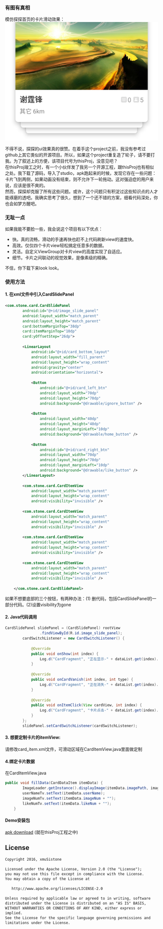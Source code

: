 
### 有图有真相
模仿探探首页的卡片滑动效果：
![preview](capture4.jpg)

不得不说，探探的ui效果真的很赞。在着手这个project之前，我没有参考过github上其它类似的开源项目。所以，如果这个project重复造了轮子，请不要打我。为了叙述上的方便，该项目代号为thisProj，没意见吧？<br>
在thisProj竣工之时，有一个小伙伴发了我另一个开源工程，跟thisProj也有相似之处。我下载了源码，导入了studio，apk跑起来的时候，发现它存在一些问题：卡片飞到两侧，如果动画没有结束，则不允许下一轮拖动。这对强迫症的用户来说，应该是很不爽的。<br>
然而，探探却克服了所有这些问题。或许，这个问题只有积淀过这些知识点的人才能琢磨的透吧。我确实思考了很久，想到了一个还不错的方案，细看代码深处，你也会如梦方醒吧。<br>

### 无耻一点
如果我能不要脸一些，我会说这个项目有以下优点：<br>
* 快。真的流畅，滑动的手速再快也赶不上代码刷新view的速度快。<br>
* 高效。仅仅四个卡片view轻松搞定任意多的数据。<br>
* 灵活。自定义ViewGroup对卡片view的高度实现了自适应。<br>
* 细节。卡片之间联动的视觉效果，是像素级的精确。<br>

不信，你下载下来look look。
### 使用方法
#### 1. 在xml文件中引入CardSlidePanel
```xml
<com.stone.card.CardSlidePanel
        android:id="@+id/image_slide_panel"
        android:layout_width="match_parent"
        android:layout_height="match_parent"
        card:bottomMarginTop="38dp"
        card:itemMarginTop="10dp"
        card:yOffsetStep="26dp">

        <LinearLayout
            android:id="@+id/card_bottom_layout"
            android:layout_width="fill_parent"
            android:layout_height="wrap_content"
            android:gravity="center"
            android:orientation="horizontal">

            <Button
                android:id="@+id/card_left_btn"
                android:layout_width="70dp"
                android:layout_height="70dp"
                android:background="@drawable/ignore_button" />

            <Button
                android:layout_width="40dp"
                android:layout_height="40dp"
                android:layout_marginLeft="10dp"
                android:background="@drawable/home_button" />

            <Button
                android:id="@+id/card_right_btn"
                android:layout_width="70dp"
                android:layout_height="70dp"
                android:layout_marginLeft="10dp"
                android:background="@drawable/like_button" />
        </LinearLayout>

        <com.stone.card.CardItemView
            android:layout_width="match_parent"
            android:layout_height="wrap_content"
            android:visibility="invisible" />

        <com.stone.card.CardItemView
            android:layout_width="match_parent"
            android:layout_height="wrap_content"
            android:visibility="invisible" />

        <com.stone.card.CardItemView
            android:layout_width="match_parent"
            android:layout_height="wrap_content"
            android:visibility="invisible" />

        <com.stone.card.CardItemView
            android:layout_width="match_parent"
            android:layout_height="wrap_content"
            android:visibility="invisible" />

    </com.stone.card.CardSlidePanel>
```
如果不想要底部的三个按钮，有两种办法：(1) 删代码，包括CardSlidePanel的一部分代码。(2)设置visibility为gone
#### 2. Java代码调用<br>
```java
CardSlidePanel slidePanel = (CardSlidePanel) rootView
                .findViewById(R.id.image_slide_panel);
        cardSwitchListener = new CardSwitchListener() {

            @Override
            public void onShow(int index) {
                Log.d("CardFragment", "正在显示-" + dataList.get(index).userName);
            }

            @Override
            public void onCardVanish(int index, int type) {
                Log.d("CardFragment", "正在消失-" + dataList.get(index).userName + " 消失type=" + type);
            }

            @Override
            public void onItemClick(View cardView, int index) {
                Log.d("CardFragment", "卡片点击-" + dataList.get(index).userName);
            }
        };
        slidePanel.setCardSwitchListener(cardSwitchListener);
```
#### 3. 想要定制卡片的itemView:<br>
请修改card_item.xml文件，可滑动区域在CardItemView.java里面做定制

#### 4.绑定卡片数据
在CardItemView.java
```java
public void fillData(CardDataItem itemData) {
        ImageLoader.getInstance().displayImage(itemData.imagePath, imageView);
        userNameTv.setText(itemData.userName);
        imageNumTv.setText(itemData.imageNum + "");
        likeNumTv.setText(itemData.likeNum + "");
    }
```

#### Demo安装包
[apk download](CardSlidePanel.apk) (就在thisProj工程之中)

## License

    Copyright 2016, xmuSistone

    Licensed under the Apache License, Version 2.0 (the "License");
    you may not use this file except in compliance with the License.
    You may obtain a copy of the License at

       http://www.apache.org/licenses/LICENSE-2.0

    Unless required by applicable law or agreed to in writing, software
    distributed under the License is distributed on an "AS IS" BASIS,
    WITHOUT WARRANTIES OR CONDITIONS OF ANY KIND, either express or implied.
    See the License for the specific language governing permissions and
    limitations under the License.

